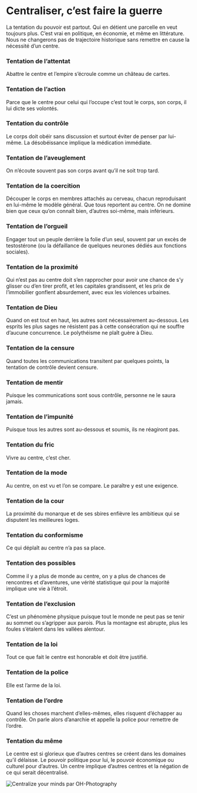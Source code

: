 # Centraliser, c’est faire la guerre

La tentation du pouvoir est partout. Qui en détient une parcelle en veut toujours plus. C’est vrai en politique, en économie, et même en littérature. Nous ne changerons pas de trajectoire historique sans remettre en cause la nécessité d’un centre.<span id="more-34754"></span>

### Tentation de l’attentat

Abattre le centre et l’empire s’écroule comme un château de cartes.

### Tentation de l’action

Parce que le centre pour celui qui l’occupe c’est tout le corps, son corps, il lui dicte ses volontés.

### Tentation du contrôle

Le corps doit obéir sans discussion et surtout éviter de penser par lui-même. La désobéissance implique la médication immédiate.

### Tentation de l’aveuglement

On n’écoute souvent pas son corps avant qu’il ne soit trop tard.

### Tentation de la coercition

Découper le corps en membres attachés au cerveau, chacun reproduisant en lui-même le modèle général. Que tous reportent au centre. On ne domine bien que ceux qu’on connaît bien, d’autres soi-même, mais inférieurs.

### Tentation de l’orgueil

Engager tout un peuple derrière la folie d’un seul, souvent par un excès de testostérone (ou la défaillance de quelques neurones dédiés aux fonctions sociales).

### Tentation de la proximité

Qui n’est pas au centre doit s’en rapprocher pour avoir une chance de s’y glisser ou d’en tirer profit, et les capitales grandissent, et les prix de l’immobilier gonflent absurdement, avec eux les violences urbaines.

### Tentation de Dieu

Quand on est tout en haut, les autres sont nécessairement au-dessous. Les esprits les plus sages ne résistent pas à cette consécration qui ne souffre d’aucune concurrence. Le polythéisme ne plaît guère à Dieu.

### Tentation de la censure

Quand toutes les communications transitent par quelques points, la tentation de contrôle devient censure.

### Tentation de mentir

Puisque les communications sont sous contrôle, personne ne le saura jamais.

### Tentation de l’impunité

Puisque tous les autres sont au-dessous et soumis, ils ne réagiront pas.

### Tentation du fric

Vivre au centre, c’est cher.

### Tentation de la mode

Au centre, on est vu et l’on se compare. Le paraître y est une exigence.

### Tentation de la cour

La proximité du monarque et de ses sbires enfièvre les ambitieux qui se disputent les meilleures loges.

### Tentation du conformisme

Ce qui déplaît au centre n’a pas sa place.

### Tentation des possibles

Comme il y a plus de monde au centre, on y a plus de chances de rencontres et d’aventures, une vérité statistique qui pour la majorité implique une vie à l’étroit.

### Tentation de l’exclusion

C’est un phénomène physique puisque tout le monde ne peut pas se tenir au sommet ou s’agripper aux parois. Plus la montagne est abrupte, plus les foules s’étalent dans les vallées alentour.

### Tentation de la loi

Tout ce que fait le centre est honorable et doit être justifié.

### Tentation de la police

Elle est l’arme de la loi.

### Tentation de l’ordre

Quand les choses marchent d’elles-mêmes, elles risquent d’échapper au contrôle. On parle alors d’anarchie et appelle la police pour remettre de l’ordre.

### Tentation du même

Le centre est si glorieux que d’autres centres se créent dans les domaines qu’il délaisse. Le pouvoir politique pour lui, le pouvoir économique ou culturel pour d’autres. Un centre implique d’autres centres et la négation de ce qui serait décentralisé.

![Centralize your minds par OH-Photography](https://tcrouzet.com/images_tc/2014/03/centralized.jpg)